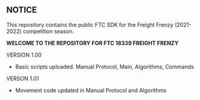 ## NOTICE

This repository contains the public FTC SDK for the Freight Frenzy (2021-2022) competition season.

**WELCOME TO THE REPOSITORY FOR FTC 18339 FREIGHT FRENZY**

VERSION 1.00
- Basic scripts uploaded. Manual Protocol, Main, Algorithms, Commands

VERSON 1.01
- Movement code updated in Manual Protocol and Algorithms
